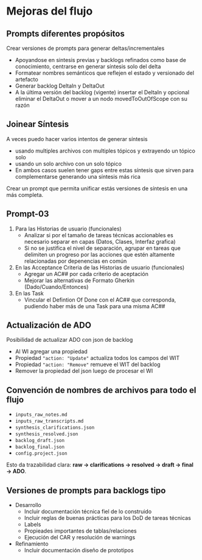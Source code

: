 # Mejoras del flujo

## Prompts diferentes propósitos

Crear versiones de prompts para generar deltas/incrementales

- Apoyandose en sintesis previas y backlogs refinados como base de conocimiento, centrarse en generar síntesis solo del delta
- Formatear nombres semánticos que reflejen el estado y versionado del artefacto
- Generar backlog DeltaIn y DeltaOut
- A la última versión del backlog (vigente) insertar el DeltaIn y opcional eliminar el DeltaOut o mover a un nodo movedToOutOfScope con su razón

## Joinear Síntesis

A veces puedo hacer varios intentos de generar síntesis

- usando multiples archivos con multiples tópicos y extrayendo un tópico solo
- usando un solo archivo con un solo tópico
- En ambos casos suelen tener gaps entre estas síntesis que sirven para complementarse generando una síntesis más rica

Crear un prompt que permita unificar estás versiones de síntesis en una más completa.

## Prompt-03

1. Para las Historias de usuario (funcionales)
   - Analizar si por el tamaño de tareas técnicas accionables es necesario separar en capas (Datos, Clases, Interfaz grafica)
   - Si no se justifica el nivel de separación, agrupar en tareas que delimiten un progreso por las acciones que estén altamente relacionadas por depenencias en común
2. En las Acceptance Criteria de las Historias de usuario (funcionales)
   - Agregar un AC## por cada criterio de aceptación
   - Mejorar las alternativas de Formato Gherkin (Dado/Cuando/Entonces)
3. En las Task
   - Vincular el Defintion Of Done con el AC## que corresponda, pudiendo haber más de una Task para una misma AC##

## Actualización de ADO

Posibilidad de actualizar ADO con json de backlog

- Al WI agregar una propiedad
- Propiedad `"action: "Update"` actualiza todos los campos del WIT
- Propiedad `"action: "Remove"` remueve el WIT del backlog
- Remover la propiedad del json luego de procesar el WI

## Convención de nombres de archivos para todo el flujo

- `inputs_raw_notes.md`
- `inputs_raw_transcripts.md`
- `synthesis_clarifications.json`
- `synthesis_resolved.json`
- `backlog_draft.json`
- `backlog_final.json`
- `config.project.json`

Esto da trazabilidad clara:
**raw → clarifications → resolved → draft → final → ADO**.

## Versiones de prompts para backlogs tipo

- Desarrollo
  - Incluir documentación técnica fiel de lo construido
  - Incluir reglas de buenas prácticas para los DoD de tareas técnicas
  - Labels
  - Propieades importantes de tablas/relaciones
  - Ejecución del CAR y resolución de warnings
- Refinamiento
  - Incluir documentación diseño de prototipos
